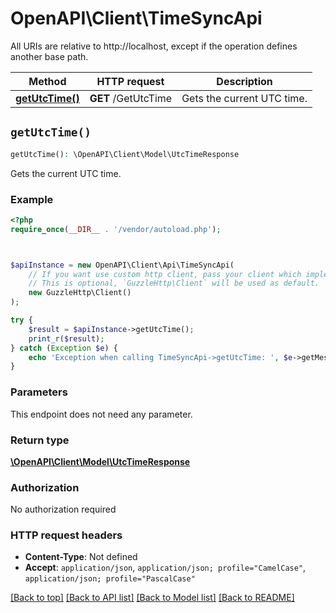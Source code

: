 # OpenAPI\Client\TimeSyncApi

All URIs are relative to http://localhost, except if the operation defines another base path.

| Method | HTTP request | Description |
| ------------- | ------------- | ------------- |
| [**getUtcTime()**](TimeSyncApi.md#getUtcTime) | **GET** /GetUtcTime | Gets the current UTC time. |


## `getUtcTime()`

```php
getUtcTime(): \OpenAPI\Client\Model\UtcTimeResponse
```

Gets the current UTC time.

### Example

```php
<?php
require_once(__DIR__ . '/vendor/autoload.php');



$apiInstance = new OpenAPI\Client\Api\TimeSyncApi(
    // If you want use custom http client, pass your client which implements `GuzzleHttp\ClientInterface`.
    // This is optional, `GuzzleHttp\Client` will be used as default.
    new GuzzleHttp\Client()
);

try {
    $result = $apiInstance->getUtcTime();
    print_r($result);
} catch (Exception $e) {
    echo 'Exception when calling TimeSyncApi->getUtcTime: ', $e->getMessage(), PHP_EOL;
}
```

### Parameters

This endpoint does not need any parameter.

### Return type

[**\OpenAPI\Client\Model\UtcTimeResponse**](../Model/UtcTimeResponse.md)

### Authorization

No authorization required

### HTTP request headers

- **Content-Type**: Not defined
- **Accept**: `application/json`, `application/json; profile="CamelCase"`, `application/json; profile="PascalCase"`

[[Back to top]](#) [[Back to API list]](../../README.md#endpoints)
[[Back to Model list]](../../README.md#models)
[[Back to README]](../../README.md)
